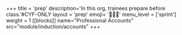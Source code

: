 +++
title = 'prep'
description='In this org, trainees prepare before class.'#CYF-ONLY
layout = 'prep'
emoji= '🧑🏾‍💻'
menu_level = ['sprint']
weight = 1
[[blocks]]
name="Professional Accounts"
src="module/induction/accounts"
+++

